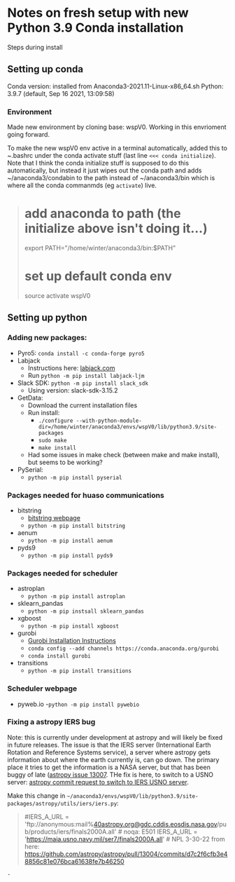 # Notes on fresh setup with new Python 3.9 Conda installation
Steps during install

## Setting up conda
Conda version: installed from Anaconda3-2021.11-Linux-x86_64.sh
Python: 3.9.7 (default, Sep 16 2021, 13:09:58)
### Environment
Made new environment by cloning base: wspV0. Working in this envrioment going forward.

To make the new wspV0 env active in a terminal automatically, added this to ~.bashrc under the conda activate stuff (last line `<<< conda initialize`). Note that I think the conda initialize stuff is supposed to do this automatically, but instead it just wipes out the conda path and adds ~/anaconda3/condabin to the path instead of ~/anaconda3/bin which is where all the conda commanmds (eg `activate`) live.

># add anaconda to path (the initialize above isn't doing it...)
>export PATH="/home/winter/anaconda3/bin:$PATH"
>
># set up default conda env
>source activate wspV0

## Setting up python 
### Adding new packages:
- Pyro5: `conda install -c conda-forge pyro5`
- Labjack
	- Instructions here: [labjack.com](https://labjack.com/support/software/examples/ljm/python)
	- Run `python -m pip install labjack-ljm`
- Slack SDK: `python -m pip install slack_sdk`
	- Using version: slack-sdk-3.15.2
- GetData:
	- Download the current installation files
	- Run install:
		- `./configure --with-python-module-dir=/home/winter/anaconda3/envs/wspV0/lib/python3.9/site-packages`
		- `sudo make`
		- `make install`
	- Had some issues in make check (between make and make install), but seems to be working?
- PySerial: 
	- `python -m pip install pyserial`
### Packages needed for huaso communications
- bitstring
	- [bitstring webpage](https://bitstring.readthedocs.io/en/latest/)
	- `python -m pip install bitstring`
- aenum
	- `python -m pip install aenum`
- pyds9
	- `python -m pip install pyds9`
### Packages needed for scheduler
- astroplan
	-  `python -m pip install astroplan`
- sklearn_pandas
	- `python -m pip instsall sklearn_pandas`
- xgboost
	- `python -m pip install xgboost`
- gurobi
	- [Gurobi Installation Instructions](https://www.gurobi.com/documentation/9.5/quickstart_windows/cs_anaconda_and_grb_conda_.html)
	- `conda config --add channels https://conda.anaconda.org/gurobi`
	- `conda install gurobi`
- transitions
	- `python -m pip install transitions`
### Scheduler webpage
- pyweb.io
	-`python -m pip install pywebio`

### Fixing a astropy IERS bug
Note: this is currently under development at astropy and will likely be fixed in future releases.
The issue is that the IERS server (International Earth Rotation and Reference Systems service), a server where astropy gets information about where the earth currently is, can go down. The primary place it tries to get the information is a NASA server, but that has been buggy of late ([astropy issue 13007](https://github.com/astropy/astropy/issues/13007). THe fix is here, to switch to a USNO server: [astropy commit request to switch to IERS USNO server](https://github.com/astropy/astropy/pull/13004/commits/d7c2f6cfb3e48856c81e076bca61638fe7b46250). 

Make this change in `~/anaconda3/envs/wspV0/lib/python3.9/site-packages/astropy/utils/iers/iers.py`:
>#IERS_A_URL = 'ftp://anonymous:mail%40astropy.org@gdc.cddis.eosdis.nasa.gov/pub/products/iers/finals2000A.all'  # noqa: E501
>IERS_A_URL = 'https://maia.usno.navy.mil/ser7/finals2000A.all' # NPL 3-30-22 from here: https://github.com/astropy/astropy/pull/13004/commits/d7c2f6cfb3e48856c81e076bca61638fe7b46250



	- 
